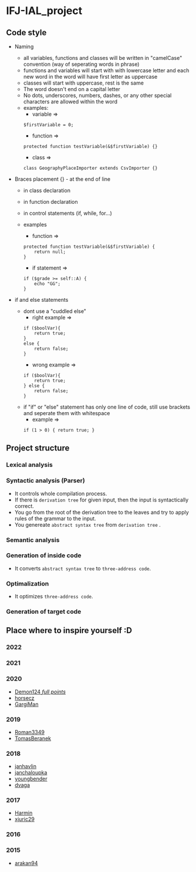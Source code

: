 # IFJ-IAL_project

## Code style
* Naming
    * all variables, functions and classes will be written in "camelCase" convention (way of seperating words in phrase)
    * functions and variables will start with with lowercase letter and each new word in the word will have first letter as uppercase
    * classes will start with uppercase, rest is the same
    * The word doesn't end on a capital letter
    * No dots, underscores, numbers, dashes, or any other special characters are allowed within the word
    * examples: 
        * variable =>
        ```
        $firstVariable = 0;
        ```
        * function =>
        ```
        protected function testVariable(&$firstVariable) {}
        ```
        * class    =>
        ```
        class GeographyPlaceImporter extends CsvImporter {}
        ```

* Braces placement {} - at the end of line
    * in class declaration
    * in function declaration
    * in control statements (if, while, for...)
    * examples
        * function =>
        ```
        protected function testVariable(&$firstVariable) {
            return null;                  
        }
        ```
        
        * if statement =>
        ```
        if ($grade >= self::A) {
            echo "GG";
        }
        ```

* if and else statements
    * dont use a "cuddled else"
      * right example =>
      ```
      if ($boolVar){
          return true;
      }
      else {
          return false;
      }
      ```
      * wrong example =>
      ```
      if ($boolVar){
          return true;
      } else {
          return false;
      }
      ```
    * if "if" or "else" statement has only one line of code, still use brackets and seperate them with whitespace
      * example =>
      ```
      if (1 > 0) { return true; }
      ```

## Project structure

### Lexical analysis

### Syntactic analysis (Parser)

* It controls whole compilation process.
* If there is `derivation tree` for given input, then the input is syntactically correct.
* You go from the root of the derivation tree to the leaves and try to apply rules of the grammar to the input.
* You genereate `abstract syntax tree` from `derivation tree` .
  
### Semantic analysis

### Generation of inside code

* It converts `abstract syntax tree` to `three-address code`.

### Optimalization

* It optimizes `three-address code`.

### Generation of target code

## Place where to inspire yourself :D

### 2022

### 2021

### 2020

* [Demon124 _full points_](https://github.com/V4-FIT/V4-IFJ)
* [horsecz](https://github.com/horsecz/FIT-IFJ-TeamProject)
* [GargiMan](https://github.com/GargiMan/ifj)

### 2019

* [Roman3349](https://github.com/Roman3349/FIT-BIT-IFJ-2019-project)
* [TomasBeranek](https://github.com/RichardKlem/IFJ)

### 2018

* [janhavlin](https://github.com/janhavlin/VUT-FIT-IFJ-2018)
* [janchaloupka](https://github.com/janchaloupka/IFJ-Projekt)
* [youngbender](https://github.com/yungbender/ifj-projekt)
* [dvaga](https://github.com/dvagala/VUT-FIT-IFJ-Project)

### 2017

* [Harmin](https://github.com/harmim/vut-ifj-project)
* [xjuric29](https://github.com/xjuric29/ifj)

### 2016

### 2015

* [arakan94](https://github.com/arakan94/ifj15)
  
